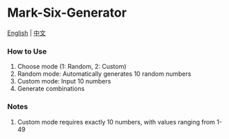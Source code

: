 # Mark-Six-Generator

[English](README.md) | [中文](README_zh.md)

### How to Use

1. Choose mode (1: Random, 2: Custom)
2. Random mode: Automatically generates 10 random numbers
3. Custom mode: Input 10 numbers
4. Generate combinations

### Notes

1. Custom mode requires exactly 10 numbers, with values ranging from 1-49
